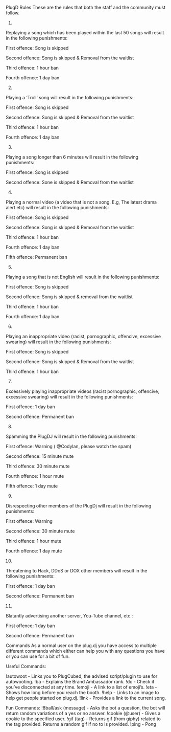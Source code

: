 
PlugD Rules
These are the rules that both the staff and the community must follow. 


1.

 Replaying a song which has been played within the last 50 songs will result in the following punishments:
 
 First offence: Song is skipped
 
 Second offence: Song is skipped & Removal from the  waitlist
 
 Third offence: 1 hour ban
 
 Fourth offence: 1 day ban



2.

Playing a ‘Troll’ song will result in the following punishments:
 
 First offence: Song is skipped
 
 Second offence: Song is skipped & Removal from the  waitlist
 
 Third offence: 1 hour ban
 
 Fourth offence: 1 day ban
 
 
 
3.

Playing a song longer than 6 minutes will result in the following punishments:

First offence: Song is skipped

Second offence: Sone is skipped & Removal from the waitlist



4.

Playing a normal video  (a video that is not a song. E.g, The latest drama alert etc) will result in the following punishments:

First offence: Song is skipped

Second offence: Song is skipped & Removal from the waitlist

Third offence: 1 hour ban

Fourth offence: 1 day ban

Fifth offence: Permanent ban



5.

Playing a song that is not English will result in the following punishments:

First offence: Song is skipped

Second offence: Song is skipped & removal from the waitlist

Third offence:  1 hour ban

Fourth offence: 1 day ban



6.

Playing an inappropriate video (racist, pornographic, offencive, excessive swearing) will result in the following punishments:

First offence: Song is skipped

Second offence:  Song is skipped & Removal from the  waitlist

Third offence: 1 hour ban



7.

Excessively playing inappropriate videos (racist pornographic, offencive, excessive swearing) will result in the following punishments:

First offence: 1 day ban

Second offence: Permanent ban



8.

Spamming the PlugDJ will result in the following punishments:

First offence: Warning ( @Codylan, please watch the spam)

Second offence: 15 minute mute

Third offence: 30 minute mute

Fourth offence: 1 hour mute

Fifth offence: 1 day mute



9.

Disrespecting other members of the PlugDj will result in the following punishments:

First offence: Warning

Second offence:  30 minute mute

Third offence: 1 hour mute

Fourth offence: 1 day mute



10.

Threatening to Hack, DDoS or DOX other members will result in the following punishments:

First offence: 1 day ban

Second offence: Permanent ban 



11.

Blatantly advertising another server, You-Tube channel, etc.:

First offence: 1 day ban

Second offence: Permanent ban

Commands
As a normal user on the plug.dj you have access to multiple different commands which either can help you with any questions you have or you can use for a bit of fun. 

Useful Commands:

!autowoot - Links you to PlugCubed, the advised script/plugin to use for autowooting.
!ba - Explains the Brand Ambassador rank.
!dc - Check if you’ve disconnected at any time.
!emoji - A link to a list of emoji’s.
!eta - Shows how long before you reach the booth.
!help - Links to an image to help get people started on plug.dj.
!link -  Provides a link to the current song. 

Fun Commands:
!8ball/ask (message) - Asks the bot a question, the bot will return random variations of a yes or no answer.
!cookie (@user) - Gives a cookie to the specified user.
!gif (tag) - Returns gif (from giphy) related to the tag provided. Returns a random gif if no to is provided.
!ping - Pong

